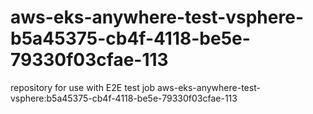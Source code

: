 # aws-eks-anywhere-test-vsphere-b5a45375-cb4f-4118-be5e-79330f03cfae-113
repository for use with E2E test job aws-eks-anywhere-test-vsphere:b5a45375-cb4f-4118-be5e-79330f03cfae-113

